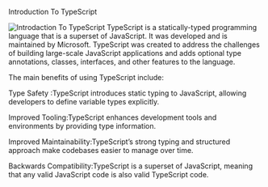 Introduction To TypeScript

![Introdaction To TypeScript]([https://imgur.com/a/PHMN1FX](https://imgur.com/a/introduction-to-typescript-PHMN1FX))
TypeScript is a statically-typed programming language that is a superset of JavaScript. It was developed and is maintained by Microsoft. TypeScript was created to address the challenges of building large-scale JavaScript applications and adds optional type annotations, classes, interfaces, and other features to the language.

The main benefits of using TypeScript include:

Type Safety :TypeScript introduces static typing to JavaScript, allowing developers to define variable types explicitly.

Improved Tooling:TypeScript enhances development tools and environments by providing type information.

Improved Maintainability:TypeScript’s strong typing and structured approach make codebases easier to manage over time.

Backwards Compatibility:TypeScript is a superset of JavaScript, meaning that any valid JavaScript code is also valid TypeScript code.
